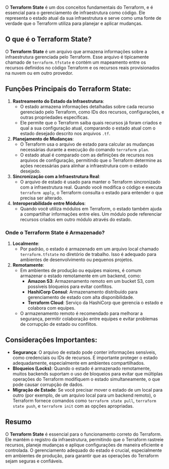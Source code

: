 O **Terraform State** é um dos conceitos fundamentais do Terraform, e é essencial para o gerenciamento de infraestrutura como código. Ele representa o estado atual da sua infraestrutura e serve como uma fonte de verdade que o Terraform utiliza para planejar e aplicar mudanças.

## O que é o Terraform State?

O **Terraform State** é um arquivo que armazena informações sobre a infraestrutura gerenciada pelo Terraform. Esse arquivo é tipicamente chamado de `terraform.tfstate` e contém um mapeamento entre os recursos definidos no código Terraform e os recursos reais provisionados na nuvem ou em outro provedor.

## Funções Principais do Terraform State:

1. **Rastreamento do Estado da Infraestrutura**:
    - O estado armazena informações detalhadas sobre cada recurso gerenciado pelo Terraform, como IDs dos recursos, configurações, e outras propriedades específicas.
    - Ele permite que o Terraform saiba quais recursos já foram criados e qual a sua configuração atual, comparando o estado atual com o estado desejado descrito nos arquivos `.tf`.
2. **Planejamento de Mudanças**:
    - O Terraform usa o arquivo de estado para calcular as mudanças necessárias durante a execução do comando `terraform plan`.
    - O estado atual é comparado com as definições de recursos nos arquivos de configuração, permitindo que o Terraform determine as ações necessárias para alinhar a infraestrutura com o estado desejado.
3. **Sincronização com a Infraestrutura Real**:
    - O arquivo de estado é usado para manter o Terraform sincronizado com a infraestrutura real. Quando você modifica o código e executa `terraform apply`, o Terraform consulta o estado para entender o que precisa ser alterado.
4. **Interoperabilidade entre Módulos**:
    - Quando você utiliza módulos em Terraform, o estado também ajuda a compartilhar informações entre eles. Um módulo pode referenciar recursos criados em outro módulo através do estado.

### Onde o Terraform State é Armazenado?

1. **Localmente**:
    - Por padrão, o estado é armazenado em um arquivo local chamado `terraform.tfstate` no diretório de trabalho. Isso é adequado para ambientes de desenvolvimento ou pequenos projetos.
2. **Remotamente**:
    - Em ambientes de produção ou equipes maiores, é comum armazenar o estado remotamente em um backend, como:
        - **Amazon S3**: Armazenamento remoto em um bucket S3, com possíveis bloqueios para evitar conflitos.
        - **HashiCorp Consul**: Armazenamento distribuído para gerenciamento de estado com alta disponibilidade.
        - **Terraform Cloud**: Serviço da HashiCorp que gerencia o estado e colabora com equipes.
    - O armazenamento remoto é recomendado para melhorar a segurança, permitir colaboração entre equipes e evitar problemas de corrupção de estado ou conflitos.

## Considerações Importantes:

- **Segurança**: O arquivo de estado pode conter informações sensíveis, como credenciais ou IDs de recursos. É importante proteger o estado adequadamente, especialmente em ambientes compartilhados.
- **Bloqueios (Locks)**: Quando o estado é armazenado remotamente, muitos backends suportam o uso de bloqueios para evitar que múltiplas operações do Terraform modifiquem o estado simultaneamente, o que pode causar corrupção de dados.
- **Migração de Estado**: Se você precisar mover o estado de um local para outro (por exemplo, de um arquivo local para um backend remoto), o Terraform fornece comandos como `terraform state pull`, `terraform state push`, e `terraform init` com as opções apropriadas.

## Resumo

O **Terraform State** é essencial para o funcionamento correto do Terraform. Ele mantém o registro da infraestrutura, permitindo que o Terraform rastreie recursos, planeje mudanças e aplique configurações de maneira eficiente e controlada. O gerenciamento adequado do estado é crucial, especialmente em ambientes de produção, para garantir que as operações do Terraform sejam seguras e confiáveis.